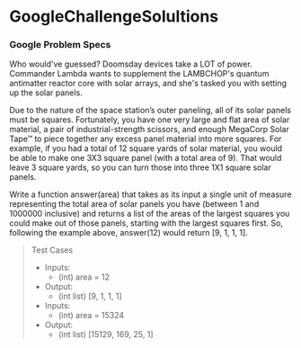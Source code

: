 # GoogleChallengeSolultions

### Google Problem Specs

Who would've guessed? Doomsday devices take a LOT of power.  Commander Lambda wants to supplement the LAMBCHOP's quantum antimatter 
reactor core with solar arrays, and she's tasked you with setting up the solar panels.

Due to the nature of the space station’s outer paneling, all of its solar panels must be squares.  Fortunately, you have one very large 
and flat area of solar material, a pair of industrial-strength scissors, and enough MegaCorp Solar Tape™ to piece together any excess 
panel material into more squares.  For example, if you had a total of 12 square yards of solar material, you would be able to make one 
3X3 square panel (with a total area of 9). That would leave 3 square yards, so you can turn those into three 1X1 square solar panels.

Write a function answer(area) that takes as its input a single unit of measure representing the total area of solar panels you have 
(between 1 and 1000000 inclusive) and returns a list of the areas of the largest squares you could make out of those panels, starting 
with the largest squares first.  So, following the example above, answer(12) would return [9, 1, 1, 1].

>Test Cases
>* Inputs:
>	* (int) area = 12
>* Output:
>	* (int list) [9, 1, 1, 1]
>* Inputs:
>	* (int) area = 15324
>* Output:
>	* (int list) [15129, 169, 25, 1]
